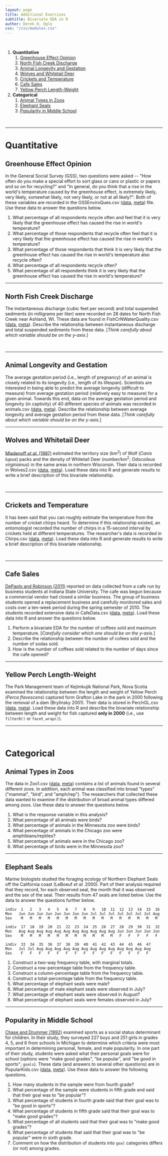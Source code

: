 ```yaml
---
layout: page
title: Additional Exercises
subtitle: Bivariate EDA in R
author: Derek H. Ogle
css: "/css/modules.css"
---
```


&nbsp;

1. **Quantitative**
    1. [Greenhouse Effect Opinion](#greenhouse-effect-opinion)
    1. [North Fish Creek Discharge](#north-fish-creek-discharge)
    1. [Animal Longevity and Gestation](#animal-longevity-and-gestation)
    1. [Wolves and Whitetail Deer](#wolves-and-whitetail-deer)
    1. [Crickets and Temperature](#crickets-and-temperature)
    1. [Cafe Sales](#cafe-sales)
    1. [Yellow Perch Length-Weight](#yellow-perch-length-weight)
1. **Categorical**
    1. [Animal Types in Zoos](#animal-types-in-zoos)
    1. [Elephant Seals](#elephant-seals)
    1. [Popularity in Middle School](#popularity-in-middle-school)
    
&nbsp;

----

# Quantitative
## Greenhouse Effect Opinion
In the General Social Survey (GSS), two questions were asked -- "How often do you make a special effort to sort glass or cans or plastic or papers and so on for recycling?" and "In general, do you think that a rise in the world's temperature caused by the greenhouse effect, is extremely likely, very likely, somewhat likely, not very likely, or not at all likely?". Both of these variables are recorded in the GSSEnviroQues.csv ([data](https://raw.githubusercontent.com/droglenc/NCData/master/GSSEnviroQues.csv), [meta](https://raw.githubusercontent.com/droglenc/NCData/master/GSSEnviroQues_meta.txt)) file. Use these data to answer the questions below.

1. What percentage of all respondents recycle often and feel that it is very likely that the greenhouse effect has caused the rise in world's temperature?
1. What percentage of those respondents that recycle often feel that it is very likely that the greenhouse effect has caused the rise in world's temperature?
1. What percentage of those respondents that think it is very likely that the greenhouse effect has caused the rise in world's temperature also recycle often?
1. What percentage of all respondents recycle often?
1. What percentage of all respondents think it is very likely that the greenhouse effect has caused the rise in world's temperature?

----

## North Fish Creek Discharge
The instantaneous discharge (cubic feet per second) and total suspended sediments (in milligrams per liter) were recorded on 28 dates for North Fish Creek near Ashland, WI.  These data are found in FishCrNWaterQuality.csv ([data](https://raw.githubusercontent.com/droglenc/NCData/master/FishCrNWaterQuality.csv), [meta](https://raw.githubusercontent.com/droglenc/NCData/master/FishCrNWaterQuality_meta.txt)). Describe the relationship between instantaneous discharge and total suspended sediments from these data. [*Think carefully about which variable should be on the y-axis.*]

&nbsp;

----

## Animal Longevity and Gestation
The average gestation period (i.e., length of pregnancy) of an animal is closely related to its longevity (i.e., length of its lifespan). Scientists are interested in being able to predict the average longevity (difficult to measure) from average gestation period (relatively easy to measure) for a given animal. Towards this end, data on the average gestation period and longevity (in captivity) of 40 different species of animals was recorded in animals.csv ([data](https://raw.githubusercontent.com/droglenc/NCData/master/animals.csv), [meta](https://raw.githubusercontent.com/droglenc/NCData/master/animals_meta.txt)). Describe the relationship between average longevity and average gestation period from these data. [*Think carefully about which variable should be on the y-axis.*]

----

## Wolves and Whitetail Deer
[Mladenoff *et al.* (1997)](https://www.researchgate.net/profile/David_Mladenoff/publication/247843996_Causes_and_Implications_of_Species_Restoration_in_Altered_Ecosystems/links/5410594a0cf2f2b29a40f2ce.pdf) estimated the territory size (km<sup>2</sup>) of Wolf (*Canis lupus*) packs and the density of Whitetail Deer (number/km<sup>2</sup>; *Odocoileus virginianus*) in the same areas in northern Wisconsin. Their data is recorded in Wolves2.csv ([data](https://raw.githubusercontent.com/droglenc/NCData/master/Wolves2.csv), [meta](https://raw.githubusercontent.com/droglenc/NCData/master/Wolves2_meta.txt)). Load these data into R and generate results to write a brief description of this bivariate relationship.

&nbsp;

----

## Crickets and Temperature
It has been said that you can roughly estimate the temperature from the number of cricket chirps heard. To determine if this relationship existed, an entomologist recorded the number of chirps in a 15-second interval by crickets held at different temperatures. The researcher's data is recorded in Chirps.csv ([data](https://raw.githubusercontent.com/droglenc/NCData/master/Chirps.csv), [meta](https://raw.githubusercontent.com/droglenc/NCData/master/Chirps_meta.txt)). Load these data into R and generate results to write a brief description of this bivariate relationship.

&nbsp;

----

## Cafe Sales
[DePaolo and Robinson (2011)](http://www.amstat.org/publications/jse/v19n1/depaolo.pdf) reported on data collected from a cafe run by business students at Indiana State University. The cafe was begun because a commercial vendor had closed a similar business. The group of business students opened a replacement business and carefully monitored sales and costs over a ten-week period during the spring semester of 2010. The students recorded extensive data in CafeData.csv ([data](https://raw.githubusercontent.com/droglenc/NCData/master/CafeData.csv), [meta](https://raw.githubusercontent.com/droglenc/NCData/master/CafeData_meta.txt)). Load these data into R and answer the questions below.

1. Perform a bivariate EDA for the number of coffees sold and maximum temperature. [*Carefully consider which one should be on the y-axis.*]
1. Describe the relationship between the number of cofees sold and the number of sodas sold.
1. How is the number of coffees sold related to the number of days since the cafe opened?

----

## Yellow Perch Length-Weight
The Park Management team of Kejimkujik National Park, Nova Scotia examined the relationship between the length and weight of Yellow Perch (*Perca flavescens*) captured form Grafton Lake in the park in 2000 following the removal of a dam (Brylinsky 2001). Their data is stored in PerchGL.csv ([data](https://raw.githubusercontent.com/droglenc/NCData/master/PerchGL.csv), [meta](https://raw.githubusercontent.com/droglenc/NCData/master/PerchGL_meta.txt)). Load these data into R and describe the bivariate relationship between length and weight for fish captured **only in 2000** (i.e., use `filterD()` or `facet_wrap()`).

----

&nbsp;

# Categorical
## Animal Types in Zoos
The data in Zoo1.csv ([data](https://raw.githubusercontent.com/droglenc/NCData/master/Zoo1.csv), [meta](https://raw.githubusercontent.com/droglenc/NCData/master/Zoo1_meta.txt)) contains a list of animals found in several different zoos. In addition, each animal was classified into broad "types" ("mammal", "bird", and "amph/rep"). The researchers that collected these data wanted to examine if the distribution of broad animal types differed among zoos. Use these data to answer the questions below.

1. What is the response variable in this analysis?
1. What percentage of all animals were birds?
1. What percentage of animals in the Minnesota zoo were birds?
1. What percentage of animals in the Chicago zoo were amphibians/reptiles?
1. What percentage of animals were in the Chicago zoo?
1. What percentage of birds were in the Minnesota zoo?

----

## Elephant Seals
Marine biologists studied the foraging ecology of Northern Elephant Seals off the California coast (LeBoeuf *et al.* 2000). Part of their analysis required that they record, for each observed seal, the month that it was observed and the sex of the seal. Their results from 47 seals are listed below. Use the data to answer the questions further below.

```
indiv  1   2   3   4   5   6   7   8   9   10  11  12  13  14  15  16
Mon   Jun Jun Jun Jun Jun Jun Jun Jun Jul Jul Jul Jul Jul Jul Jul Aug
Sex    M   M   M   M   M   M   M   M   M   M   M   M   M   M   M   M

indiv  17  18  19  20  21  22  23  24  25  26  27  28  29  30  31  32
Mon   Aug Aug Aug Aug Aug Aug Aug Aug Aug Aug Aug Jun Jun Jun Jun Jun
Sex    M   M   M   M   M   M   M   M   M   M   M   F   F   F   F   F

indiv  33  34  35  36  37  38  39  40  41  42  43  44  45  46  47
Mon   Jul Jul Aug Aug Aug Aug Aug Aug Aug Aug Aug Aug Aug Aug Aug
Sex    F   F   F   F   F   F   F   F   F   F   F   F   F   F   F
```

1. Construct a two-way frequency table, with marginal totals.
1. Construct a row-percentage table from the frequency table.
1. Construct a column-percentage table from the frequency table.
1. Construct a total-percentage table from the frequency table.
1. What percentage of elephant seals were male?
1. What percentage of male elephant seals were observed in July?
1. What percentage of elephant seals were observed in August?
1. What percentage of elephant seals were females observed in July?

----

## Popularity in Middle School
[Chase and Drummer (1992)](http://www.ncbi.nlm.nih.gov/pubmed/1439167) examined sports as a social status determinant for children.  In their study, they surveyed 227 boys and 251 girls in grades 4, 5, and 6 from schools in Michigan to determine which criteria were most important in determining personal, female, and male popularity.  In one part of their study, students were asked what their personal goals were for school (options were "make good grades", "be popular", and "be good in sports"; `goals`).  These data (and answers to several other questions) are in PopularKids.csv ([data](https://github.com/droglenc/NCData/raw/master/PopularKids.csv), [meta](https://raw.githubusercontent.com/droglenc/NCData/master/PopularKids_meta.txt)).  Use these data to answer the following questions.

1. How many students in the sample were from fourth grade?
1. What percentage of the sample were students in fifth grade and said that their goal was to "be popular"?
1. What percentage of students in fourth grade said that their goal was to "be good in sports"?
1. What percentage of students in fifth grade said that their goal was to "make good grades"?
1. What percentage of all students said that their goal was to "make good grades"?
1. What percentage of students that said that their goal was to "be popular" were in sixth grade.
1. Comment on how the distribution of students into `goal` categories differs (or not) among grades.
